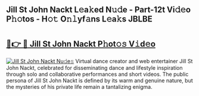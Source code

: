 ## Jill St John Nackt L𝚎a𝚔ed N𝚞𝚍e - Part-12t Vi𝚍𝚎o P𝚑𝚘tos - H𝚘𝚝 O𝚗𝚕yf𝚊ns L𝚎a𝚔s JBLBE

# <h2><a href="http://kf8ct5f.oniu.top/?m=Jill+St+John+Nackt">🔗👉 🔴 Jill St John Nackt P𝚑ot𝚘𝚜 V𝚒d𝚎o</a></h2>

[![Jill St John Nackt Nu𝚍e𝚜](https://i.imgur.com/0qMVB7G.gif)](http://kf8ct5f.oniu.top/?m=Jill+St+John+Nackt)
Virtual dance creator and web entertainer Jill St John Nackt, celebrated for disseminating dance and lifestyle inspiration through solo and collaborative performances and short videos. The public persona of Jill St John Nackt is defined by its warm and genuine nature, but the mysteries of his private life remain a tantalizing enigma.  
